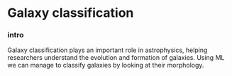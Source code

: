 # Galaxy classification



### intro
Galaxy classification plays an important role in astrophysics, helping researchers understand the evolution and formation of galaxies. Using ML we can manage to classify galaxies by looking at their morphology.
